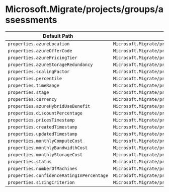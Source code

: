 # Microsoft.Migrate/projects/groups/assessments

| Default Path | Alias |
|---|---|
| `properties.azureLocation` | `Microsoft.Migrate/projects/groups/assessments/azureLocation` |
| `properties.azureOfferCode` | `Microsoft.Migrate/projects/groups/assessments/azureOfferCode` |
| `properties.azurePricingTier` | `Microsoft.Migrate/projects/groups/assessments/azurePricingTier` |
| `properties.azureStorageRedundancy` | `Microsoft.Migrate/projects/groups/assessments/azureStorageRedundancy` |
| `properties.scalingFactor` | `Microsoft.Migrate/projects/groups/assessments/scalingFactor` |
| `properties.percentile` | `Microsoft.Migrate/projects/groups/assessments/percentile` |
| `properties.timeRange` | `Microsoft.Migrate/projects/groups/assessments/timeRange` |
| `properties.stage` | `Microsoft.Migrate/projects/groups/assessments/stage` |
| `properties.currency` | `Microsoft.Migrate/projects/groups/assessments/currency` |
| `properties.azureHybridUseBenefit` | `Microsoft.Migrate/projects/groups/assessments/azureHybridUseBenefit` |
| `properties.discountPercentage` | `Microsoft.Migrate/projects/groups/assessments/discountPercentage` |
| `properties.pricesTimestamp` | `Microsoft.Migrate/projects/groups/assessments/pricesTimestamp` |
| `properties.createdTimestamp` | `Microsoft.Migrate/projects/groups/assessments/createdTimestamp` |
| `properties.updatedTimestamp` | `Microsoft.Migrate/projects/groups/assessments/updatedTimestamp` |
| `properties.monthlyComputeCost` | `Microsoft.Migrate/projects/groups/assessments/monthlyComputeCost` |
| `properties.monthlyBandwidthCost` | `Microsoft.Migrate/projects/groups/assessments/monthlyBandwidthCost` |
| `properties.monthlyStorageCost` | `Microsoft.Migrate/projects/groups/assessments/monthlyStorageCost` |
| `properties.status` | `Microsoft.Migrate/projects/groups/assessments/status` |
| `properties.numberOfMachines` | `Microsoft.Migrate/projects/groups/assessments/numberOfMachines` |
| `properties.confidenceRatingInPercentage` | `Microsoft.Migrate/projects/groups/assessments/confidenceRatingInPercentage` |
| `properties.sizingCriterion` | `Microsoft.Migrate/projects/groups/assessments/sizingCriterion` |

